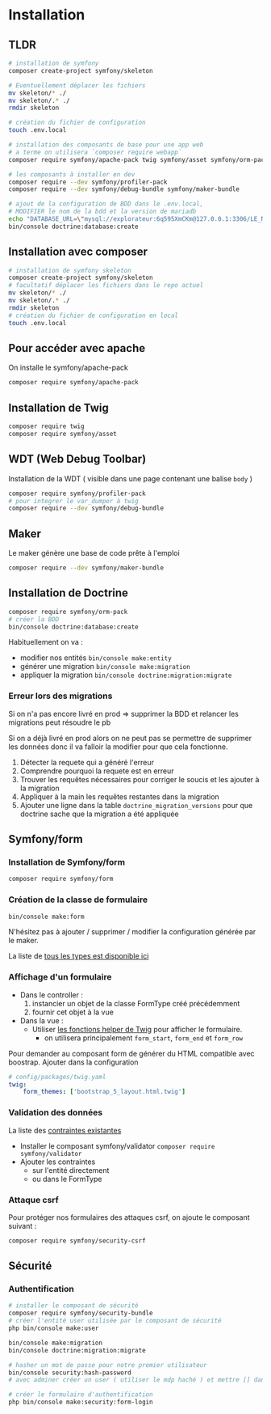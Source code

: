 # Installation

## TLDR

```bash
# installation de symfony
composer create-project symfony/skeleton

# Eventuellement déplacer les fichiers
mv skeleton/* ./
mv skeleton/.* ./
rmdir skeleton

# création du fichier de configuration
touch .env.local

# installation des composants de base pour une app web
# a terme on utilisera `composer require webapp`
composer require symfony/apache-pack twig symfony/asset symfony/orm-pack symfony/form symfony/validator symfony/security-csrf

# les composants à installer en dev
composer require --dev symfony/profiler-pack
composer require --dev symfony/debug-bundle symfony/maker-bundle

# ajout de la configuration de BDD dans le .env.local, 
# MODIFIER le nom de la bdd et la version de mariadb
echo "DATABASE_URL=\"mysql://explorateur:6q595XmCKm@127.0.0.1:3306/LE_NOM_DE_MA_BDD?serverVersion=10.3.39-MariaDB&charset=utf8mb4\"" > .env.local
bin/console doctrine:database:create
```

## Installation avec composer

```bash
# installation de symfony skeleton
composer create-project symfony/skeleton
# facultatif déplacer les fichiers dans le repo actuel
mv skeleton/* ./
mv skeleton/.* ./
rmdir skeleton
# création du fichier de configuration en local
touch .env.local
```

## Pour accéder avec apache

On installe le symfony/apache-pack

```bash
composer require symfony/apache-pack
```

## Installation de Twig

```bash
composer require twig
composer require symfony/asset
```

## WDT (Web Debug Toolbar)

Installation de la WDT ( visible dans une page contenant une balise `body` )

```bash
composer require symfony/profiler-pack
# pour integrer le var_dumper à twig
composer require --dev symfony/debug-bundle
```

## Maker

Le maker génère une base de code prête à l'emploi

```bash
composer require --dev symfony/maker-bundle
```

## Installation de Doctrine

```bash
composer require symfony/orm-pack
# créer la BDD
bin/console doctrine:database:create
```

Habituellement on va :

- modifier nos entités `bin/console make:entity`
- générer une migration `bin/console make:migration`
- appliquer la migration `bin/console doctrine:migration:migrate`

### Erreur lors des migrations

Si on n'a pas encore livré en prod => supprimer la BDD et relancer les migrations peut résoudre le pb

Si on a déjà livré en prod alors on ne peut pas se permettre de supprimer les données donc il va falloir la modifier pour que cela fonctionne.

1. Détecter la requete qui a généré l'erreur
2. Comprendre pourquoi la requete est en erreur
3. Trouver les requêtes nécessaires pour corriger le soucis et les ajouter à la migration
4. Appliquer à la main les requêtes restantes dans la migration
5. Ajouter une ligne dans la table `doctrine_migration_versions` pour que doctrine sache que la migration a été appliquée

## Symfony/form

### Installation de Symfony/form

```bash
composer require symfony/form
```

### Création de la classe de formulaire

```bash
bin/console make:form
```

N'hésitez pas à ajouter / supprimer / modifier la configuration générée par le maker.

La liste de [tous les types est disponible ici](https://symfony.com/doc/current/reference/forms/types.html)

### Affichage d'un formulaire

- Dans le controller :
  1. instancier un objet de la classe FormType créé précédemment
  2. fournir cet objet à la vue
- Dans la vue :
  - Utiliser [les fonctions helper de Twig](https://symfony.com/doc/current/form/form_customization.html#form-functions-and-variables-reference) pour afficher le formulaire.
    - on utilisera principalement `form_start`, `form_end` et `form_row`

Pour demander au composant form de générer du HTML compatible avec boostrap.
Ajouter dans la configuration

```yml
# config/packages/twig.yaml
twig:
    form_themes: ['bootstrap_5_layout.html.twig']
```

### Validation des données

La liste des [contraintes existantes](https://symfony.com/doc/current/validation.html#constraints)

- Installer le composant symfony/validator `composer require symfony/validator`
- Ajouter les contraintes
  - sur l'entité directement
  - ou dans le FormType

### Attaque csrf

Pour protéger nos formulaires des attaques csrf, on ajoute le composant suivant :

```bash
composer require symfony/security-csrf
```

## Sécurité

### Authentification

```bash
# installer le composant de sécurité
composer require symfony/security-bundle
# créer l'entité user utilisée par le composant de sécurité
php bin/console make:user

bin/console make:migration
bin/console doctrine:migration:migrate

# hasher un mot de passe pour notre premier utilisateur
bin/console security:hash-password
# avec adminer créer un user ( utiliser le mdp haché ) et mettre [] dans le champ rôle

# créer le formulaire d'authentification
php bin/console make:security:form-login
```
